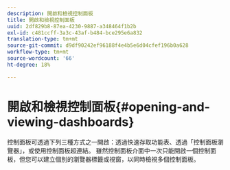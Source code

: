 ```yaml
---
description: 開啟和檢視控制面板
title: 開啟和檢視控制面板
uuid: 2df829b8-87ea-4230-9887-a348464f1b2b
exl-id: c481ccff-3a3c-43af-b484-bce295e6a832
translation-type: tm+mt
source-git-commit: d9df90242ef96188f4e4b5e6d04cfef196b0a628
workflow-type: tm+mt
source-wordcount: '66'
ht-degree: 18%

---
```


# 開啟和檢視控制面板{#opening-and-viewing-dashboards}

控制面板可透過下列三種方式之一開啟：透過快速存取功能表、透過「控制面板瀏覽器」，或使用控制面板超連結。 雖然控制面板介面中一次只能開啟一個控制面板，但您可以建立個別的瀏覽器標籤或視窗，以同時檢視多個控制面板。
